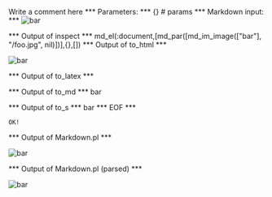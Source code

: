 Write a comment here
*** Parameters: ***
{} # params 
*** Markdown input: ***
 ![bar](/foo.jpg)


*** Output of inspect ***
md_el(:document,[md_par([md_im_image(["bar"], "/foo.jpg", nil)])],{},[])
*** Output of to_html ***

<p><img src='/foo.jpg' alt='bar' /></p>

*** Output of to_latex ***



*** Output of to_md ***
bar


*** Output of to_s ***
bar
*** EOF ***



	OK!



*** Output of Markdown.pl ***
<p><img src="/foo.jpg" alt="bar" title="" /></p>

*** Output of Markdown.pl (parsed) ***
<p
     ><img title='' src='/foo.jpg' alt='bar'/
   ></p
 >